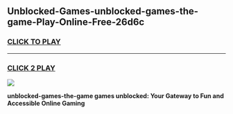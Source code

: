 
## Unblocked-Games-unblocked-games-the-game-Play-Online-Free-26d6c
<h3>
<a href="https://premium76.site?title=unblocked-games-the-game&ref=26A">CLICK TO PLAY</a></h3>
<hr>

<h3>
<a href="https://premium76.site?title=unblocked-games-the-game&ref=26A">CLICK 2 PLAY</a>
  
</h3>

<a href="https://premium76.site?title=unblocked-games-the-game&ref=26A"><img src="https://clearcache.store/games.png"></a>


**unblocked-games-the-game games unblocked: Your Gateway to Fun and Accessible Online Gaming**
